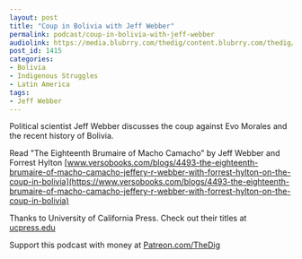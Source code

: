```yaml
---
layout: post
title: "Coup in Bolivia with Jeff Webber"
permalink: podcast/coup-in-bolivia-with-jeff-webber
audiolink: https://media.blubrry.com/thedig/content.blubrry.com/thedig/The_Dig-EP_229-Webber.mp3
post_id: 1415
categories: 
- Bolivia
- Indigenous Struggles
- Latin America
tags: 
- Jeff Webber
---
```


Political scientist Jeff Webber discusses the coup against Evo Morales and the recent history of Bolivia. 

Read "The Eighteenth Brumaire of Macho Camacho" by Jeff Webber and Forrest Hylton 
[www.versobooks.com/blogs/4493-the-eighteenth-brumaire-of-macho-camacho-jeffery-r-webber-with-forrest-hylton-on-the-coup-in-bolivia](https://www.versobooks.com/blogs/4493-the-eighteenth-brumaire-of-macho-camacho-jeffery-r-webber-with-forrest-hylton-on-the-coup-in-bolivia)

Thanks to University of California Press. Check out their titles at 
[ucpress.edu](https://ucpress.edu)

Support this podcast with money at 
[Patreon.com/TheDig](https://Patreon.com/TheDig)
